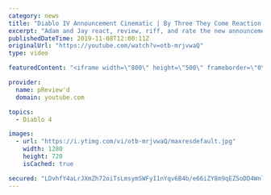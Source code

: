 ```yaml
---
category: news
title: "Diablo IV Announcement Cinematic | By Three They Come Reaction / Review / Rating"
excerpt: "Adam and Jay react, review, riff, and rate the new announcement cinematic everyone wanted to see last year at Blizzcon, Diablo IV 'By Three They Come'."
publishedDateTime: 2019-11-08T12:00:11Z
originalUrl: "https://youtube.com/watch?v=otb-mrjvwaQ"
type: video

featuredContent: "<iframe width=\"800\" height=\"500\" frameborder=\"0\" src=\"https://www.youtube.com/embed/otb-mrjvwaQ\" allow=\"accelerometer; autoplay; encrypted-media; gyroscope; picture-in-picture\" allowfullscreen></iframe>"

provider:
  name: pReview'd
  domain: youtube.com

topics:
  - Diablo 4

images:
  - url: "https://i.ytimg.com/vi/otb-mrjvwaQ/maxresdefault.jpg"
    width: 1280
    height: 720
    isCached: true

secured: "LDvhfY4aLrJXmZh72oiTsLmsymSWFyI1nYqv6B4b/e66iZY8m9qEZ5oDD4WnlNqyOs5FzdacctFZHePDc3rKOBZxTVAYvDzp4BC4iOioqLDhcuOJZZeY8QsSqLZ3dfeRbHLudL7YtF2wB6FdwsDhiNJd6iiqGHha+0cUE7bVXGnE8dUpao0JSa8gggmiRcbzYKdl5eoyfzJMbWmPohSAaD+n2L5ZTvybN3ZpoCieBRES6PQE69jmutaS4J+syoO2Q5wY7CgtsFGcFtxe5R0BxlSXrIEWvhM//yBxBjzajKEzvBZyoNQHb/TDhOKEYhazVwf7p6tp2KLUQSikLI3q7HvN9stCRML5vN7RykDbn434z7dd9OmyitiLCi3yc7HDDWaw65zDJX7XIja/fu63ZC5Evbz0YzLyLOvg7J/niHtCrtyZYDFksN2PDSVa/Xsm;JmNrGaFHNI+hDtbXAuMEwQ=="
---
```


